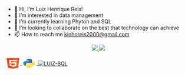 - 👋 Hi, I’m Luiz Henrique Reis!
- 👀 I’m interested in data management 
- 🌱 I’m currently learning Phyton and SQL
- 💞️ I’m looking to collaborate on the best that technology can achieve
- 📫 How to reach me kinhoreis2000@gmail.com

<div align="center">
  <a href="https://github.com/kinhoreis2000">
  <img height="180em" src="https://github-readme-stats.vercel.app/api?username=kinhoreis2000&show_icons=true&theme=dark&include_all_commits=true&count_private=true"/>
  <img height="180em" src="https://github-readme-stats.vercel.app/api/top-langs/?username=kinhoreis2000&layout=compact&langs_count=7&theme=dark"/>
</div>

  <div style="display: inline_block"><br>
  
  <img align="center" alt="LUIZ-HTML" height="30" width="40" src="https://raw.githubusercontent.com/devicons/devicon/master/icons/html5/html5-original.svg">
  <img align="center" alt="LUIZ-Python" height="30" width="40" src="https://raw.githubusercontent.com/devicons/devicon/master/icons/python/python-original.svg">
  <img align="center" alt="LUIZ-SQL" height="30" width="40" src="https://cdn.jsdelivr.net/gh/devicons/devicon/icons/sqlite/sqlite-original-wordmark.svg">

</div>
